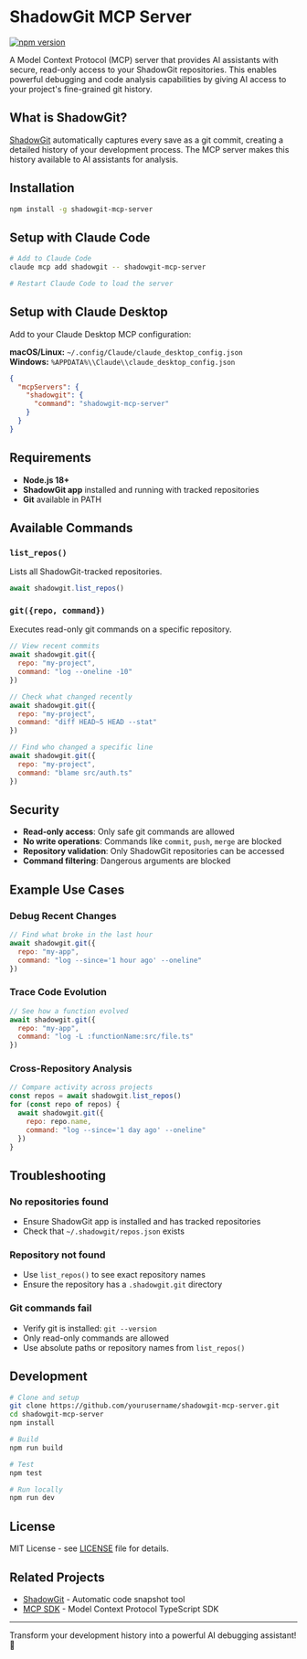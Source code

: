 # ShadowGit MCP Server

[![npm version](https://badge.fury.io/js/shadowgit-mcp-server.svg)](https://badge.fury.io/js/shadowgit-mcp-server)

A Model Context Protocol (MCP) server that provides AI assistants with secure, read-only access to your ShadowGit repositories. This enables powerful debugging and code analysis capabilities by giving AI access to your project's fine-grained git history.

## What is ShadowGit?

[ShadowGit](https://shadowgit.com) automatically captures every save as a git commit, creating a detailed history of your development process. The MCP server makes this history available to AI assistants for analysis.

## Installation

```bash
npm install -g shadowgit-mcp-server
```

## Setup with Claude Code

```bash
# Add to Claude Code
claude mcp add shadowgit -- shadowgit-mcp-server

# Restart Claude Code to load the server
```

## Setup with Claude Desktop

Add to your Claude Desktop MCP configuration:

**macOS/Linux:** `~/.config/Claude/claude_desktop_config.json`  
**Windows:** `%APPDATA%\\Claude\\claude_desktop_config.json`

```json
{
  "mcpServers": {
    "shadowgit": {
      "command": "shadowgit-mcp-server"
    }
  }
}
```

## Requirements

- **Node.js 18+**
- **ShadowGit app** installed and running with tracked repositories
- **Git** available in PATH

## Available Commands

### `list_repos()`
Lists all ShadowGit-tracked repositories.

```javascript
await shadowgit.list_repos()
```

### `git({repo, command})`
Executes read-only git commands on a specific repository.

```javascript
// View recent commits
await shadowgit.git({
  repo: "my-project",
  command: "log --oneline -10"
})

// Check what changed recently
await shadowgit.git({
  repo: "my-project", 
  command: "diff HEAD~5 HEAD --stat"
})

// Find who changed a specific line
await shadowgit.git({
  repo: "my-project",
  command: "blame src/auth.ts"
})
```

## Security

- **Read-only access**: Only safe git commands are allowed
- **No write operations**: Commands like `commit`, `push`, `merge` are blocked
- **Repository validation**: Only ShadowGit repositories can be accessed
- **Command filtering**: Dangerous arguments are blocked

## Example Use Cases

### Debug Recent Changes
```javascript
// Find what broke in the last hour
await shadowgit.git({
  repo: "my-app",
  command: "log --since='1 hour ago' --oneline"
})
```

### Trace Code Evolution
```javascript
// See how a function evolved
await shadowgit.git({
  repo: "my-app", 
  command: "log -L :functionName:src/file.ts"
})
```

### Cross-Repository Analysis
```javascript
// Compare activity across projects
const repos = await shadowgit.list_repos()
for (const repo of repos) {
  await shadowgit.git({
    repo: repo.name,
    command: "log --since='1 day ago' --oneline"
  })
}
```

## Troubleshooting

### No repositories found
- Ensure ShadowGit app is installed and has tracked repositories
- Check that `~/.shadowgit/repos.json` exists

### Repository not found
- Use `list_repos()` to see exact repository names
- Ensure the repository has a `.shadowgit.git` directory

### Git commands fail
- Verify git is installed: `git --version`
- Only read-only commands are allowed
- Use absolute paths or repository names from `list_repos()`

## Development

```bash
# Clone and setup
git clone https://github.com/yourusername/shadowgit-mcp-server.git
cd shadowgit-mcp-server
npm install

# Build
npm run build

# Test
npm test

# Run locally
npm run dev
```

## License

MIT License - see [LICENSE](LICENSE) file for details.

## Related Projects

- [ShadowGit](https://shadowgit.com) - Automatic code snapshot tool
- [MCP SDK](https://github.com/modelcontextprotocol/typescript-sdk) - Model Context Protocol TypeScript SDK

---

Transform your development history into a powerful AI debugging assistant! 🚀